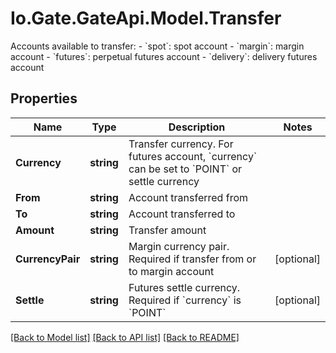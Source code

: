 
# Io.Gate.GateApi.Model.Transfer

Accounts available to transfer:  - &#x60;spot&#x60;: spot account - &#x60;margin&#x60;: margin account - &#x60;futures&#x60;: perpetual futures account - &#x60;delivery&#x60;: delivery futures account

## Properties

Name | Type | Description | Notes
------------ | ------------- | ------------- | -------------
**Currency** | **string** | Transfer currency. For futures account, &#x60;currency&#x60; can be set to &#x60;POINT&#x60; or settle currency | 
**From** | **string** | Account transferred from | 
**To** | **string** | Account transferred to | 
**Amount** | **string** | Transfer amount | 
**CurrencyPair** | **string** | Margin currency pair. Required if transfer from or to margin account | [optional] 
**Settle** | **string** | Futures settle currency. Required if &#x60;currency&#x60; is &#x60;POINT&#x60; | [optional] 

[[Back to Model list]](../README.md#documentation-for-models)
[[Back to API list]](../README.md#documentation-for-api-endpoints)
[[Back to README]](../README.md)
